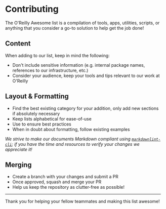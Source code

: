 # Contributing

The O'Reilly Awesome list is a compilation of tools, apps, utilities, scripts, or anything that you consider a go-to solution to help get the job done!

## Content

When adding to our list, keep in mind the following:

- Don't include sensitive information (e.g. internal package names, references to our infrastructure, etc.)
- Consider your audience, keep your tools and tips relevant to our work at O'Reilly

## Layout & Formatting

- Find the best existing category for your addition, only add new sections if absolutely necessary
- Keep lists alphabetical for ease-of-use
- Use  to ensure best practices
- When in doubt about formatting, follow existing examples

*We strive to make our documents Markdown compliant using [`markdownlint-cli`](https://github.com/igorshubovych/markdownlint-cli); if you have the time and resources to verify your changes we appreciate it!*

## Merging

- Create a branch with your changes and submit a PR
- Once approved, squash and merge your PR
- Help us keep the repository as clutter-free as possible!

---

Thank you for helping your fellow teammates and making this list awesome!
